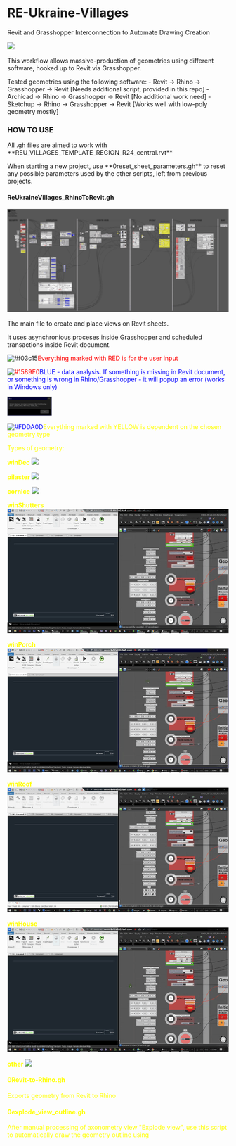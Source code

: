 # RE-Ukraine-Villages
 Revit and Grasshopper Interconnection to Automate Drawing Creation

![](https://images.squarespace-cdn.com/content/v1/5ab705d1f407b4b46a9e7fa5/1542746636064-GIGN0KX9N9JUX9N5BDHW/balbek_logo_new.png?format=1000w)


<p> This workflow allows massive-production of geometries using different software, hooked up to Revit via Grasshopper.
<p> Tested geometries using the following software:
- Revit -> Rhino -> Grasshopper -> Revit [Needs additional script, provided in this repo]
- Archicad -> Rhino -> Grasshopper -> Revit [No additional work need]
- Sketchup -> Rhino -> Grasshopper -> Revit [Works well with low-poly geometry mostly]

### HOW TO USE
<p>All .gh files are aimed to work with **REU_VILLAGES_TEMPLATE_REGION_R24_central.rvt**
<p>When starting a new project, use **0reset_sheet_parameters.gh** to reset any possible parameters used by the other scripts, left from previous projects.

#### ReUkraineVillages_RhinoToRevit.gh
![](https://github.com/skibadubskiybadubs/RE-Ukraine-Villages/blob/main/utils/ReUkraineVillages_RhinoToRevit.png)
<p>The main file to create and place views on Revit sheets.
<p>It uses asynchronious proceses inside Grasshopper and scheduled transactions inside Revit document.

![#f03c15]()<font color="red">Everything marked with RED is for the user input

![#1589F0]()<font color="blue">BLUE - data analysis. If something is missing in Revit document, or something is wrong in Rhino/Grasshopper - it will popup an error (works in Windows only)

<img src="https://github.com/skibadubskiybadubs/RE-Ukraine-Villages/blob/main/utils/error2.jpg" alt="err" width="20%"/>

![#FDDA0D]()<font color="yellow">Everything marked with YELLOW is dependent on the chosen geometry type

Types of geometry:

**winDec**
![](https://github.com/skibadubskiybadubs/RE-Ukraine-Villages/blob/main/utils/gifs/winDec.gif)

**pilaster**
![](https://github.com/skibadubskiybadubs/RE-Ukraine-Villages/blob/main/utils/gifs/pilaster.gif)

**cornice**
![](https://github.com/skibadubskiybadubs/RE-Ukraine-Villages/blob/main/utils/gifs/cornice.gif)

**winShutters**
![](https://github.com/skibadubskiybadubs/RE-Ukraine-Villages/blob/main/utils/gifs/winShutters.gif)

**winPorch**
![](https://github.com/skibadubskiybadubs/RE-Ukraine-Villages/blob/main/utils/gifs/winPorch.gif)

**winRoof**
![](https://github.com/skibadubskiybadubs/RE-Ukraine-Villages/blob/main/utils/gifs/winRoof.gif)

**winHouse**
![](https://github.com/skibadubskiybadubs/RE-Ukraine-Villages/blob/main/utils/gifs/winHouse.gif)

**other**
![](https://github.com/skibadubskiybadubs/RE-Ukraine-Villages/blob/main/utils/gifs/other.gif)


#### 0Revit-to-Rhino.gh
Exports geometry from Revit to Rhino

#### 0explode_view_outline.gh
After manual processing of axonometry view "Explode view", use this script to automatically draw the geometry outline using <Wide Lines>